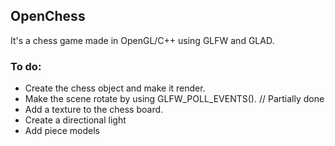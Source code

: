 ## OpenChess 

It's a chess game made in OpenGL/C++ using GLFW and GLAD.

### To do:

- Create the chess object and make it render.
- Make the scene rotate by using GLFW_POLL_EVENTS(). // Partially done
- Add a texture to the chess board.
- Create a directional light
- Add piece models